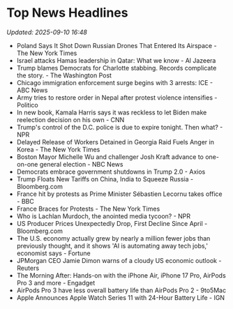 # Top News Headlines

_Updated: 2025-09-10 16:48_

- Poland Says It Shot Down Russian Drones That Entered Its Airspace - The New York Times
- Israel attacks Hamas leadership in Qatar: What we know - Al Jazeera
- Trump blames Democrats for Charlotte stabbing. Records complicate the story. - The Washington Post
- Chicago immigration enforcement surge begins with 3 arrests: ICE - ABC News
- Army tries to restore order in Nepal after protest violence intensifies - Politico
- In new book, Kamala Harris says it was reckless to let Biden make reelection decision on his own - CNN
- Trump's control of the D.C. police is due to expire tonight. Then what? - NPR
- Delayed Release of Workers Detained in Georgia Raid Fuels Anger in Korea - The New York Times
- Boston Mayor Michelle Wu and challenger Josh Kraft advance to one-on-one general election - NBC News
- Democrats embrace government shutdowns in Trump 2.0 - Axios
- Trump Floats New Tariffs on China, India to Squeeze Russia - Bloomberg.com
- France hit by protests as Prime Minister Sébastien Lecornu takes office - BBC
- France Braces for Protests - The New York Times
- Who is Lachlan Murdoch, the anointed media tycoon? - NPR
- US Producer Prices Unexpectedly Drop, First Decline Since April - Bloomberg.com
- The U.S. economy actually grew by nearly a million fewer jobs than previously thought, and it shows 'AI is automating away tech jobs,' economist says - Fortune
- JPMorgan CEO Jamie Dimon warns of a cloudy US economic outlook - Reuters
- The Morning After: Hands-on with the iPhone Air, iPhone 17 Pro, AirPods Pro 3 and more - Engadget
- AirPods Pro 3 have less overall battery life than AirPods Pro 2 - 9to5Mac
- Apple Announces Apple Watch Series 11 with 24-Hour Battery Life - IGN